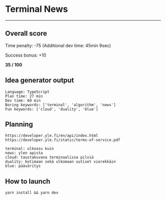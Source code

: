 # Terminal News

---

## Overall score

Time penalty: -75 (Additional dev time: 45min 9sec)

Success bonus: +10

**35 / 100**

## Idea generator output

```
Language: TypeScript
Plan time: 27 min
Dev time: 60 min
Boring keywords: ['terminal', 'algorithm', 'news']
Fun keywords: ['cloud', 'duality', 'blue']
```

## Planning

```
https://developer.yle.fi/en/api/index.html
https://developer.yle.fi/static/terms-of-service.pdf

terminal: ulkoasu kuin
news: ylen apista
cloud: taustakuvana terminaalissa pilviä
duality: kotimaan sekä ulkomaan uutiset vierekkäin
blue: pääväritys
```

## How to launch

`yarn install && yarn dev`
